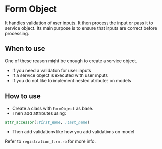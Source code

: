 # Form Object
It handles validation of user inputs. It then process the input or pass it to service object. Its main purpose is to ensure that inputs are correct before processing.

## When to use
One of these reason might be enough to create a service object.
- If you need a validation for user inputs
- If a service object is executed with user inputs
- If you do not like to implement nested atributes on models

## How to use
- Create a class with `FormObject` as base.
- Then add attributes using:
``` ruby
attr_accessor(:first_name, :last_name)
```
- Then add validations like how you add validations on model


Refer to `registration_form.rb` for more info.
